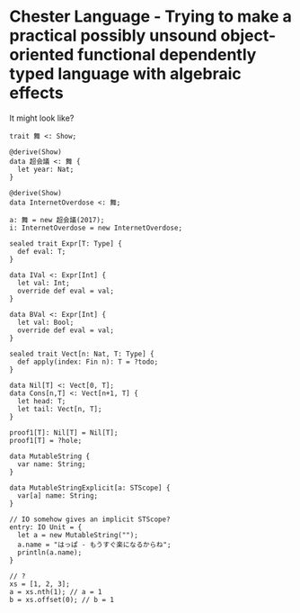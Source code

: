 # Chester Language - Trying to make a practical possibly unsound object-oriented functional dependently typed language with algebraic effects

It might look like?

```chester
trait 舞 <: Show;

@derive(Show)
data 超会議 <: 舞 {
  let year: Nat;
}

@derive(Show)
data InternetOverdose <: 舞;

a: 舞 = new 超会議(2017);
i: InternetOverdose = new InternetOverdose;

sealed trait Expr[T: Type] {
  def eval: T;
}

data IVal <: Expr[Int] {
  let val: Int;
  override def eval = val;
}

data BVal <: Expr[Int] {
  let val: Bool;
  override def eval = val;
}

sealed trait Vect[n: Nat, T: Type] {
  def apply(index: Fin n): T = ?todo;
}

data Nil[T] <: Vect[0, T];
data Cons[n,T] <: Vect[n+1, T] {
  let head: T;
  let tail: Vect[n, T];
}

proof1[T]: Nil[T] = Nil[T];
proof1[T] = ?hole;

data MutableString {
  var name: String;
}

data MutableStringExplicit[a: STScope] {
  var[a] name: String;
}

// IO somehow gives an implicit STScope?
entry: IO Unit = {
  let a = new MutableString("");
  a.name = "はっぱ - もうすぐ楽になるからね";
  println(a.name);
}

// ?
xs = [1, 2, 3];
a = xs.nth(1); // a = 1
b = xs.offset(0); // b = 1
```